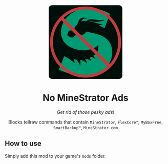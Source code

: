 <div align="center"><center>

<img src="https://raw.githubusercontent.com/lumilovesyou/No-MineStrator-Ads/refs/heads/main/src/main/resources/assets/no-minestrator-ads/icon.png" style="border-radius: 10px;">

# No MineStrator Ads

*Get rid of those pesky ads!*

Blocks tellraw commands that contain `MineStrator`, `FlexCore™`, `MyBoxFree`, `SmartBackup™`, `MineStrator.com`
</center></div>

## How to use

Simply add this mod to your game's `mods` folder.
